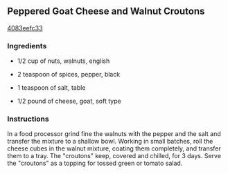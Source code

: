 ## Peppered Goat Cheese and Walnut Croutons

[4083eefc33](http://www.epicurious.com/recipes/food/views/peppered-goat-cheese-and-walnut-croutons-10468)

### Ingredients

 - 1/2 cup of nuts, walnuts, english

 - 2 teaspoon of spices, pepper, black

 - 1 teaspoon of salt, table

 - 1/2 pound of cheese, goat, soft type

### Instructions

In a food processor grind fine the walnuts with the pepper and the salt and transfer the mixture to a shallow bowl. Working in small batches, roll the cheese cubes in the walnut mixture, coating them completely, and transfer them to a tray. The "croutons" keep, covered and chilled, for 3 days. Serve the "croutons" as a topping for tossed green or tomato salad.